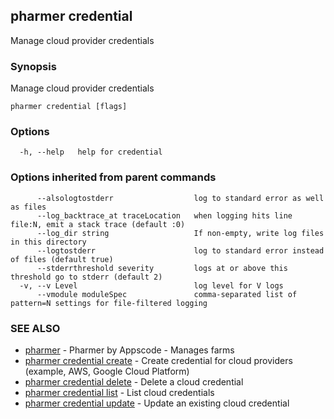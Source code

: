 ## pharmer credential

Manage cloud provider credentials

### Synopsis


Manage cloud provider credentials

```
pharmer credential [flags]
```

### Options

```
  -h, --help   help for credential
```

### Options inherited from parent commands

```
      --alsologtostderr                  log to standard error as well as files
      --log_backtrace_at traceLocation   when logging hits line file:N, emit a stack trace (default :0)
      --log_dir string                   If non-empty, write log files in this directory
      --logtostderr                      log to standard error instead of files (default true)
      --stderrthreshold severity         logs at or above this threshold go to stderr (default 2)
  -v, --v Level                          log level for V logs
      --vmodule moduleSpec               comma-separated list of pattern=N settings for file-filtered logging
```

### SEE ALSO
* [pharmer](pharmer.md)	 - Pharmer by Appscode - Manages farms
* [pharmer credential create](pharmer_credential_create.md)	 - Create credential for cloud providers (example, AWS, Google Cloud Platform)
* [pharmer credential delete](pharmer_credential_delete.md)	 - Delete a cloud credential
* [pharmer credential list](pharmer_credential_list.md)	 - List cloud credentials
* [pharmer credential update](pharmer_credential_update.md)	 - Update an existing cloud credential

